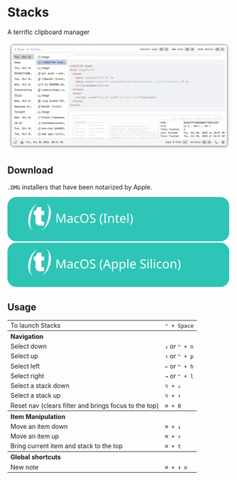 # Stacks

A terrific clipboard manager

![screenshot](./docs/screenshots/screenshot.png)

## Download

`.DMG` installers that have been notarized by Apple.

[![MacOS (Intel)](docs/assets/MacOS-Intel.svg)](https://github.com/cablehead/stacks/releases/download/v0.13.1/Stacks_0.13.1_x86_64.dmg)
[![MacOS (Apple Silicon)](docs/assets/MacOS-Apple.Silicon.svg)](https://github.com/cablehead/stacks/releases/download/v0.13.1/Stacks_0.13.1_aarch64.dmg)

## Usage

<table>
  <tr><td>To launch Stacks</td><td><code>&#8963; + Space</code></td></tr>
  <tr><th colspan="2" align="left">Navigation</th></tr>
  <tr><td>Select down</td><td><code>&#8595;</code> or <code>&#8963; + n</code></td></tr>
  <tr></tr>
  <tr><td>Select up</td><td><code>&#8593;</code> or <code>&#8963; + p</code></td></tr>
  <tr></tr>
  <tr><td>Select left</td><td><code>&#8592;</code> or <code>&#8963; + h</code></td></tr>
  <tr></tr>
  <tr><td>Select right</td><td><code>&#8594;</code> or <code>&#8963; + l</code></td></tr>
  <tr></tr>
  <tr><td>Select a stack down</td><td><code>&#x2325; + &#8595;</code></td></tr>
  <tr></tr>
  <tr><td>Select a stack up</td><td><code>&#x2325; + &#8593;</code></td></tr>
  <tr></tr>
  <tr><td>Reset nav (clears filter and brings focus to the top)</td><td><code>&#8984; + 0</code></td></tr>
  <tr><th colspan="2" align="left">Item Manipulation</th></tr>
  <tr><td>Move an item down</td><td><code>&#8984; + &#8595;</code></code></td></tr>
  <tr></tr>
  <tr><td>Move an item up</td><td><code>&#8984; + &#8593;</code></td></tr>
  <tr></tr>
  <tr><td>Bring current item and stack to the top</td><td><code>&#8984; + t</code></td></tr>
  <tr><th colspan="2" align="left">Global shortcuts</th></tr>
  <tr><td>New note</td><td><code>&#8984; + &#x2B06; n</code></td></tr>
</table>
